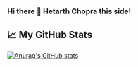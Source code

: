 ### Hi there 👋 Hetarth Chopra this side!

## &#x1f4c8; My GitHub Stats

[![Anurag's GitHub stats](https://github-readme-stats.vercel.app/api?username=choprahetarth)](https://github.com/anuraghazra/github-readme-stats)


<!--
**choprahetarth/choprahetarth** is a ✨ _special_ ✨ repository because its `README.md` (this file) appears on your GitHub profile.

Here are some ideas to get you started:

- 🔭 I’m currently working on ...
- 🌱 I’m currently learning ...
- 👯 I’m looking to collaborate on ...
- 🤔 I’m looking for help with ...
- 💬 Ask me about ...
- 📫 How to reach me: ...
- 😄 Pronouns: ...
- ⚡ Fun fact: ...
-->
